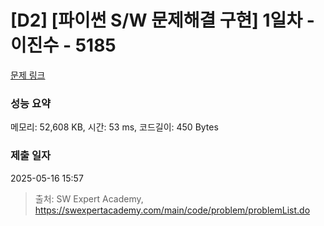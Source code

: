 # [D2] [파이썬 S/W 문제해결 구현] 1일차 - 이진수 - 5185 

[문제 링크](https://swexpertacademy.com/main/code/problem/problemDetail.do?contestProbId=AWTtiyIqd_wDFAVT) 

### 성능 요약

메모리: 52,608 KB, 시간: 53 ms, 코드길이: 450 Bytes

### 제출 일자

2025-05-16 15:57



> 출처: SW Expert Academy, https://swexpertacademy.com/main/code/problem/problemList.do